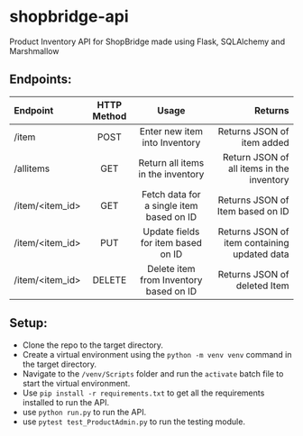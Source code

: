 # shopbridge-api
 Product Inventory API for ShopBridge made using Flask, SQLAlchemy and Marshmallow
 
## Endpoints:

| Endpoint | HTTP Method | Usage | Returns |
| :---         |     :---:      |  :---: | ---:|
| /item   | POST | Enter new item into Inventory   | Returns JSON of item added |
| /allitems | GET | Return all items in the inventory | Return JSON of all items in the inventory |
| /item/<item_id> | GET | Fetch data for a single item based on ID | Returns JSON of Item based on ID |
| /item/<item_id> | PUT | Update fields for item based on ID | Returns JSON of item containing updated data |
| /item/<item_id> | DELETE | Delete item from Inventory based on ID | Returns JSON of deleted Item |

## Setup:
* Clone the repo to the target directory.
* Create a virtual environment using the `python -m venv venv` command in the target directory.
* Navigate to the `/venv/Scripts` folder and run the `activate` batch file to start the virtual environment.
* Use `pip install -r requirements.txt` to get all the requirements installed to run the API.
* use `python run.py` to run the API.
* use `pytest test_ProductAdmin.py` to run the testing module.




